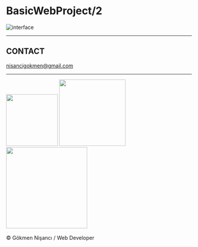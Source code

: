 # BasicWebProject/2
![interface](https://user-images.githubusercontent.com/91744618/137241639-7ee78bf7-c441-442c-a660-643352fdd425.png)

<hr>
<h2> CONTACT </h2>
<a href = "http://www.gmail.com" > nisancigokmen@gmail.com</a> <br>
<hr>
<div>
<img src= "https://media2.giphy.com/media/mS8QAaGVYlT2olef9f/200w.webp?cid=ecf05e478yksuz9g4sdofujsw33ab1r3tnqzncad4uvkoa5l&rid=200w.webp&ct=g" width="140"> 
<img src= "https://media0.giphy.com/media/QHE5gWI0QjqF2/200w.webp?cid=ecf05e47gtb5brofxcvnxxe9nfngxw2ghk5g7btr8nndg9z1&rid=200w.webp&ct=g"  width="180 height="24"> 
<img src= "https://media3.giphy.com/media/1C8bHHJturSx2/200w.webp?cid=ecf05e4735jeym2nr3krpn4ys5xy05a55szvb32eaungmyb1&rid=200w.webp&ct=g "  width="220"> 


</div><br>
&copy; Gökmen Nişancı / Web Developer
